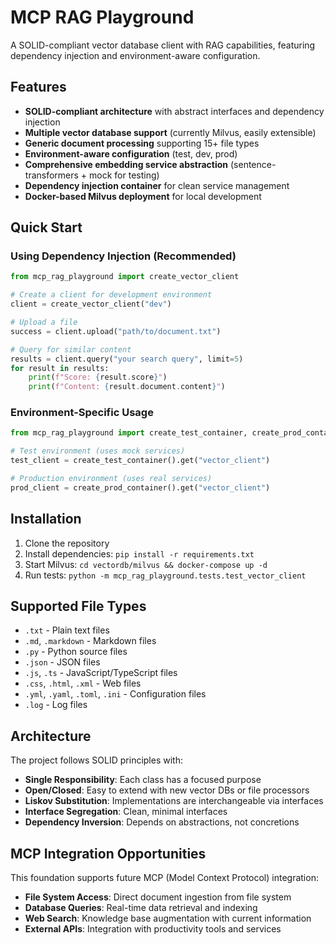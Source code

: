 # MCP RAG Playground

A SOLID-compliant vector database client with RAG capabilities, featuring dependency injection and environment-aware configuration.

## Features

- **SOLID-compliant architecture** with abstract interfaces and dependency injection
- **Multiple vector database support** (currently Milvus, easily extensible)
- **Generic document processing** supporting 15+ file types
- **Environment-aware configuration** (test, dev, prod)
- **Comprehensive embedding service abstraction** (sentence-transformers + mock for testing)
- **Dependency injection container** for clean service management
- **Docker-based Milvus deployment** for local development

## Quick Start

### Using Dependency Injection (Recommended)

```python
from mcp_rag_playground import create_vector_client

# Create a client for development environment
client = create_vector_client("dev")

# Upload a file
success = client.upload("path/to/document.txt")

# Query for similar content
results = client.query("your search query", limit=5)
for result in results:
    print(f"Score: {result.score}")
    print(f"Content: {result.document.content}")
```

### Environment-Specific Usage

```python
from mcp_rag_playground import create_test_container, create_prod_container

# Test environment (uses mock services)
test_client = create_test_container().get("vector_client")

# Production environment (uses real services)
prod_client = create_prod_container().get("vector_client")
```

## Installation

1. Clone the repository
2. Install dependencies: `pip install -r requirements.txt`
3. Start Milvus: `cd vectordb/milvus && docker-compose up -d`
4. Run tests: `python -m mcp_rag_playground.tests.test_vector_client`

## Supported File Types

- `.txt` - Plain text files
- `.md`, `.markdown` - Markdown files  
- `.py` - Python source files
- `.json` - JSON files
- `.js`, `.ts` - JavaScript/TypeScript files
- `.css`, `.html`, `.xml` - Web files
- `.yml`, `.yaml`, `.toml`, `.ini` - Configuration files
- `.log` - Log files

## Architecture

The project follows SOLID principles with:

- **Single Responsibility**: Each class has a focused purpose
- **Open/Closed**: Easy to extend with new vector DBs or file processors
- **Liskov Substitution**: Implementations are interchangeable via interfaces
- **Interface Segregation**: Clean, minimal interfaces
- **Dependency Inversion**: Depends on abstractions, not concretions

## MCP Integration Opportunities

This foundation supports future MCP (Model Context Protocol) integration:

- **File System Access**: Direct document ingestion from file system
- **Database Queries**: Real-time data retrieval and indexing
- **Web Search**: Knowledge base augmentation with current information
- **External APIs**: Integration with productivity tools and services